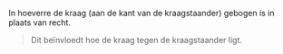 
In hoeverre de kraag (aan de kant van de kraagstaander) gebogen is in plaats van recht.

> Dit beïnvloedt hoe de kraag tegen de kraagstaander ligt.
